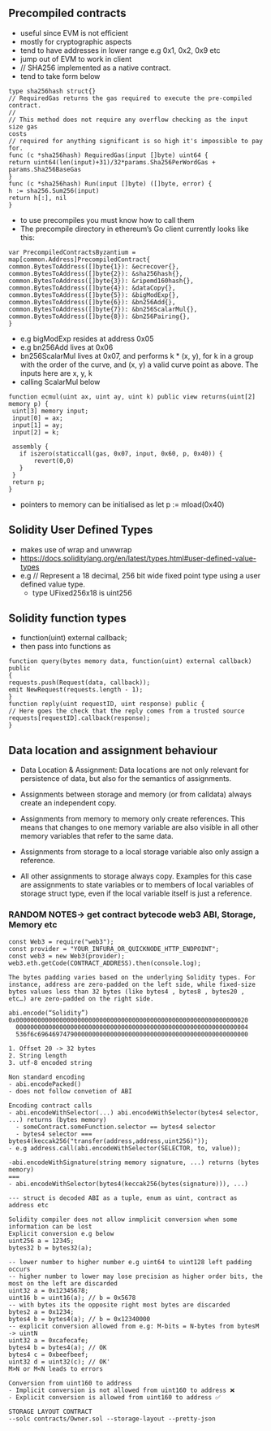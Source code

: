 ## Precompiled contracts
 - useful since EVM is not efficient
 - mostly for cryptographic aspects
 - tend to have addresses in lower range e.g 0x1, 0x2, 0x9 etc
 - jump out of EVM to work in client 
 - // SHA256 implemented as a native contract. 
 - tend to take form below 
 ```
 type sha256hash struct{}
// RequiredGas returns the gas required to execute the pre-compiled
contract.
//
// This method does not require any overflow checking as the input size gas
costs
// required for anything significant is so high it's impossible to pay for.
func (c *sha256hash) RequiredGas(input []byte) uint64 {
return uint64(len(input)+31)/32*params.Sha256PerWordGas +
params.Sha256BaseGas
}
func (c *sha256hash) Run(input []byte) ([]byte, error) {
h := sha256.Sum256(input)
return h[:], nil
}
 ```
- to use precompiles you must know how to call them 
- The precompile directory in ethereum’s Go client currently looks like this:
```
var PrecompiledContractsByzantium = map[common.Address]PrecompiledContract{     common.BytesToAddress([]byte{1}): &ecrecover{}, common.BytesToAddress([]byte{2}): &sha256hash{}, common.BytesToAddress([]byte{3}): &ripemd160hash{}, common.BytesToAddress([]byte{4}): &dataCopy{}, common.BytesToAddress([]byte{5}): &bigModExp{}, common.BytesToAddress([]byte{6}): &bn256Add{}, common.BytesToAddress([]byte{7}): &bn256ScalarMul{}, common.BytesToAddress([]byte{8}): &bn256Pairing{},
}
```
- e.g bigModExp resides at address 0x05
- e.g bn256Add lives at 0x06 
- bn256ScalarMul lives at 0x07, and performs k * (x, y), for k in a group with the order of the curve, and (x, y) a valid curve point as above. The inputs here are x, y, k
- calling ScalarMul below 
```
function ecmul(uint ax, uint ay, uint k) public view returns(uint[2] memory p) {
 uint[3] memory input;
 input[0] = ax;
 input[1] = ay;
 input[2] = k;

 assembly {
   if iszero(staticcall(gas, 0x07, input, 0x60, p, 0x40)) {
       revert(0,0)
   }
 }
 return p;
}
```
- pointers to memory can be initialised as let p := mload(0x40)

## Solidity User Defined Types 
- makes use of wrap and unwwrap
- https://docs.soliditylang.org/en/latest/types.html#user-defined-value-types 
- e.g // Represent a 18 decimal, 256 bit wide fixed point type using a user
defined value type.
   - type UFixed256x18 is uint256 

## Solidity function types 
- function(uint) external callback;
- then pass into functions as 
```
function query(bytes memory data, function(uint) external callback) public
{
requests.push(Request(data, callback));
emit NewRequest(requests.length - 1);
}
function reply(uint requestID, uint response) public {
// Here goes the check that the reply comes from a trusted source
requests[requestID].callback(response);
}
``` 

## Data location and assignment behaviour

- Data Location & Assignment: Data locations are not only relevant for persistence of data, but also for the semantics of assignments.

- Assignments between storage and memory (or from calldata) always create an independent copy.

- Assignments from memory to memory only create references. This means that changes to one memory variable are also visible in all other memory variables that refer to the same data.

- Assignments from storage to a local storage variable also only assign a reference.

- All other assignments to storage always copy. Examples for this case are assignments to state variables or to members of local variables of storage struct type, even if the local variable itself is just a reference.


### RANDOM NOTES-> get contract bytecode web3 ABI, Storage, Memory etc 
```
const Web3 = require("web3");
const provider = "YOUR_INFURA_OR_QUICKNODE_HTTP_ENDPOINT";
const web3 = new Web3(provider);
web3.eth.getCode(CONTRACT_ADDRESS).then(console.log);

The bytes padding varies based on the underlying Solidity types. For instance, address are zero-padded on the left side, while fixed-size bytes values less than 32 bytes (like bytes4 , bytes8 , bytes20 , etc…) are zero-padded on the right side.

abi.encode(“Solidity”)
0x0000000000000000000000000000000000000000000000000000000000000020
  0000000000000000000000000000000000000000000000000000000000000004
  536f6c6964697479000000000000000000000000000000000000000000000000

1. Offset 20 -> 32 bytes
2. String length 
3. utf-8 encoded string 

Non standard encoding 
- abi.encodePacked() 
- does not follow convetion of ABI 

Encoding contract calls
- abi.encodeWithSelector(...) abi.encodeWithSelector(bytes4 selector, ...) returns (bytes memory)
  - someContract.someFunction.selector == bytes4 selector
  - bytes4 selector === bytes4(keccak256("transfer(address,address,uint256)"));
- e.g address.call(abi.encodeWithSelector(SELECTOR, to, value));

-abi.encodeWithSignature(string memory signature, ...) returns (bytes memory)
=== 
- abi.encodeWithSelector(bytes4(keccak256(bytes(signature))), ...)

--- struct is decoded ABI as a tuple, enum as uint, contract as address etc

Solidity compiler does not allow inmplicit conversion when some information can be lost 
Explicit conversion e.g below
uint256 a = 12345;
bytes32 b = bytes32(a);

-- lower number to higher number e.g uint64 to uint128 left padding occurs 
-- higher number to lower may lose precision as higher order bits, the most on the left are discarded
uint32 a = 0x12345678;
uint16 b = uint16(a); // b = 0x5678
-- with bytes its the opposite right most bytes are discarded
bytes2 a = 0x1234;
bytes4 b = bytes4(a); // b = 0x12340000
-- explicit conversion allowed from e.g: M-bits = N-bytes from bytesM -> uintN
uint32 a = 0xcafecafe;
bytes4 b = bytes4(a); // OK
bytes4 c = 0xbeefbeef;
uint32 d = uint32(c); // OK'
M>N or M<N leads to errors 

Conversion from uint160 to address
- Implicit conversion is not allowed from uint160 to address ❌
- Explicit conversion is allowed from uint160 to address ✅

STORAGE LAYOUT CONTRACT
--solc contracts/Owner.sol --storage-layout --pretty-json 

```
